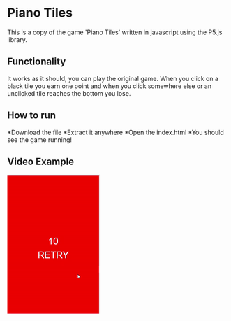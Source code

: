 # Piano Tiles
This is a copy of the game 'Piano Tiles' written in javascript using the P5.js library.
## Functionality
It works as it should, you can play the original game. When you click on a black tile you earn one point and when you click somewhere else or an unclicked tile reaches the bottom you lose.
## How to run
  *Download the file 
  *Extract it anywhere
  *Open the index.html
  *You should see the game running!
## Video Example
![](demo.gif)

